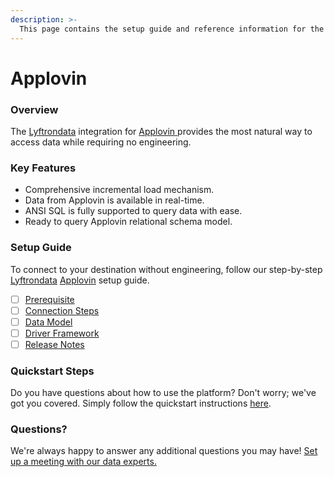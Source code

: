 ```yaml
---
description: >-
  This page contains the setup guide and reference information for the Applovin source connector.
---
```


# Applovin

### Overview

The [Lyftrondata](https://www.lyftrondata.com/) integration for [Applovin](https://www.lyftrondata.com/integration/applovin/)[ ](https://www.lyftrondata.com/integration/applovin/)provides the most natural way to access data while requiring no engineering.

### Key Features

* Comprehensive incremental load mechanism.
* Data from Applovin is available in real-time.&#x20;
* ANSI SQL is fully supported to query data with ease.
* Ready to query Applovin relational schema model.

### Setup Guide

To connect to your destination without engineering, follow our step-by-step [Lyftrondata](https://www.lyftrondata.com/)  [Applovin](https://www.lyftrondata.com/integration/applovin/) setup guide.

* [ ] [Prerequisite](../../marketing-analytics/applovin/prerequisite.md)
* [ ] [Connection Steps](../../marketing-analytics/applovin/connection-steps.md)
* [ ] [Data Model](../../marketing-analytics/applovin/data-model/)
* [ ] [Driver Framework](../../marketing-analytics/applovin/driver-framework/)
* [ ] [Release Notes](../../marketing-analytics/applovin/release-notes.md)

### Quickstart Steps

Do you have questions about how to use the platform? Don't worry; we've got you covered. Simply follow the quickstart instructions [here](../../../quickstart-steps.md).

### Questions? <a href="#questions" id="questions"></a>

We're always happy to answer any additional questions you may have! [Set up a meeting with our data experts.](https://www.lyftrondata.com/book-a-meeting/)

